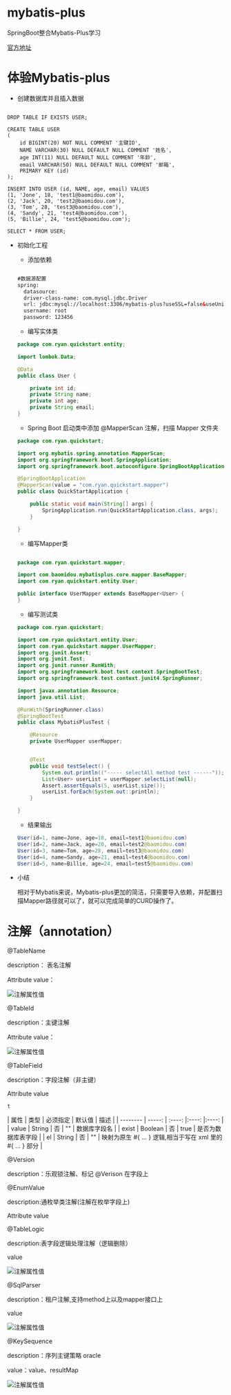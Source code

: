 # mybatis-plus
SpringBoot整合Mybatis-Plus学习

[官方地址](https://baomidou.com/)

# 体验Mybatis-plus

- 创建数据库并且插入数据

```jshelllanguage

DROP TABLE IF EXISTS USER;

CREATE TABLE USER
(
	id BIGINT(20) NOT NULL COMMENT '主键ID',
	NAME VARCHAR(30) NULL DEFAULT NULL COMMENT '姓名',
	age INT(11) NULL DEFAULT NULL COMMENT '年龄',
	email VARCHAR(50) NULL DEFAULT NULL COMMENT '邮箱',
	PRIMARY KEY (id)
);

INSERT INTO USER (id, NAME, age, email) VALUES
(1, 'Jone', 18, 'test1@baomidou.com'),
(2, 'Jack', 20, 'test2@baomidou.com'),
(3, 'Tom', 28, 'test3@baomidou.com'),
(4, 'Sandy', 21, 'test4@baomidou.com'),
(5, 'Billie', 24, 'test5@baomidou.com');

SELECT * FROM USER;
```

- 初始化工程
    - 添加依赖
    
    ```xml
    
   #数据源配置
   spring:
      datasource:
      driver-class-name: com.mysql.jdbc.Driver
      url: jdbc:mysql://localhost:3306/mybatis-plus?useSSL=false&useUnicode=true&characterEncoding=utf-8
      username: root
      password: 123456


    ```

    - 编写实体类

    ```java
    package com.ryan.quickstart.entity;
    
    import lombok.Data;
    
    @Data
    public class User {
    
        private int id;
        private String name;
        private int age;
        private String email;
    }
   ```

    - Spring Boot 启动类中添加 @MapperScan 注解，扫描 Mapper 文件夹

    ```java
    package com.ryan.quickstart;
    
    import org.mybatis.spring.annotation.MapperScan;
    import org.springframework.boot.SpringApplication;
    import org.springframework.boot.autoconfigure.SpringBootApplication;
    
    @SpringBootApplication
    @MapperScan(value = "com.ryan.quickstart.mapper")
    public class QuickStartApplication {
    
        public static void main(String[] args) {
            SpringApplication.run(QuickStartApplication.class, args);
        }
    
    }
    
    ```

    - 编写Mapper类

    ```java
    
    package com.ryan.quickstart.mapper;
    
    import com.baomidou.mybatisplus.core.mapper.BaseMapper;
    import com.ryan.quickstart.entity.User;
    
    public interface UserMapper extends BaseMapper<User> {
    }
    
    ```

    - 编写测试类

    ```java
    package com.ryan.quickstart;
    
    import com.ryan.quickstart.entity.User;
    import com.ryan.quickstart.mapper.UserMapper;
    import org.junit.Assert;
    import org.junit.Test;
    import org.junit.runner.RunWith;
    import org.springframework.boot.test.context.SpringBootTest;
    import org.springframework.test.context.junit4.SpringRunner;
    
    import javax.annotation.Resource;
    import java.util.List;
    
    @RunWith(SpringRunner.class)
    @SpringBootTest
    public class MybatisPlusTest {
    
        @Resource
        private UserMapper userMapper;
    
    
        @Test
        public void testSelect() {
            System.out.println(("----- selectAll method test ------"));
            List<User> userList = userMapper.selectList(null);
            Assert.assertEquals(5, userList.size());
            userList.forEach(System.out::println);
        }
    
    }
    
    ```
  
    - 结果输出
    
    ```java
    User(id=1, name=Jone, age=18, email=test1@baomidou.com)
    User(id=2, name=Jack, age=20, email=test2@baomidou.com)
    User(id=3, name=Tom, age=28, email=test3@baomidou.com)
    User(id=4, name=Sandy, age=21, email=test4@baomidou.com)
    User(id=5, name=Billie, age=24, email=test5@baomidou.com)
    ```
  
  
- 小结

    相对于Mybatis来说，Mybatis-plus更加的简洁，只需要导入依赖，并配置扫描Mapper路径就可以了，就可以完成简单的CURD操作了。
    
    

# 注解（annotation）

@TableName

description： 表名注解

Attribute value：
    
   ![注解属性值](../screenshots/表注解详情.png)
   
@TableId

description：主键注解

Attribute value：
   
   ![注解属性值](../screenshots/主键注解.png)

@TableField

description：字段注解（非主键）

Attribute value

```t```

| 属性        | 类型    |  必须指定  |  默认值  | 描述  |
    | --------   | -----:   | :----: |:----: |:----: |
    | value       | String      |   否    | ""    |   数据库字段名    |
    | exist        | Boolean      |   否    | true   |   是否为数据库表字段    |
    | el        | String     |   否    | ""    |   映射为原生 #{ ... } 逻辑,相当于写在 xml 里的 #{ ... } 部分    |


@Version

description：乐观锁注解、标记 @Verison 在字段上

@EnumValue

description:通枚举类注解(注解在枚举字段上)

Attribute value





@TableLogic

description:表字段逻辑处理注解（逻辑删除）

value

![注解属性值](../screenshots/表字段逻辑注解.png)


@SqlParser

description：租户注解,支持method上以及mapper接口上

value

![注解属性值](../screenshots/租户注解.png)


@KeySequence

description：序列主键策略 oracle

value：value、resultMap

![注解属性值](../screenshots/序列值注解.png)

